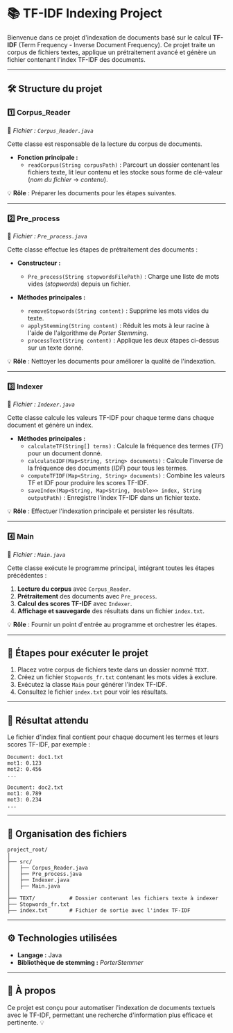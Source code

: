 # 📚 TF-IDF Indexing Project

Bienvenue dans ce projet d'indexation de documents basé sur le calcul **TF-IDF** (Term Frequency - Inverse Document Frequency). Ce projet traite un corpus de fichiers textes, applique un prétraitement avancé et génère un fichier contenant l'index TF-IDF des documents.

---

## 🛠️ **Structure du projet**

### 1️⃣ **Corpus_Reader**
📁 *Fichier : `Corpus_Reader.java`*

Cette classe est responsable de la lecture du corpus de documents.

- **Fonction principale :**
    - `readCorpus(String corpusPath)` : Parcourt un dossier contenant les fichiers texte, lit leur contenu et les stocke sous forme de clé-valeur (*nom du fichier* -> *contenu*).

💡 **Rôle** : Préparer les documents pour les étapes suivantes.

---

### 2️⃣ **Pre_process**
📁 *Fichier : `Pre_process.java`*

Cette classe effectue les étapes de prétraitement des documents :

- **Constructeur :**
    - `Pre_process(String stopwordsFilePath)` : Charge une liste de mots vides (*stopwords*) depuis un fichier.

- **Méthodes principales :**
    - `removeStopwords(String content)` : Supprime les mots vides du texte.
    - `applyStemming(String content)` : Réduit les mots à leur racine à l'aide de l'algorithme de *Porter Stemming*.
    - `processText(String content)` : Applique les deux étapes ci-dessus sur un texte donné.

💡 **Rôle** : Nettoyer les documents pour améliorer la qualité de l'indexation.

---

### 3️⃣ **Indexer**
📁 *Fichier : `Indexer.java`*

Cette classe calcule les valeurs TF-IDF pour chaque terme dans chaque document et génère un index.

- **Méthodes principales :**
    - `calculateTF(String[] terms)` : Calcule la fréquence des termes (*TF*) pour un document donné.
    - `calculateIDF(Map<String, String> documents)` : Calcule l'inverse de la fréquence des documents (*IDF*) pour tous les termes.
    - `computeTFIDF(Map<String, String> documents)` : Combine les valeurs TF et IDF pour produire les scores TF-IDF.
    - `saveIndex(Map<String, Map<String, Double>> index, String outputPath)` : Enregistre l'index TF-IDF dans un fichier texte.

💡 **Rôle** : Effectuer l'indexation principale et persister les résultats.

---

### 4️⃣ **Main**
📁 *Fichier : `Main.java`*

Cette classe exécute le programme principal, intégrant toutes les étapes précédentes :

1. **Lecture du corpus** avec `Corpus_Reader`.
2. **Prétraitement** des documents avec `Pre_process`.
3. **Calcul des scores TF-IDF** avec `Indexer`.
4. **Affichage et sauvegarde** des résultats dans un fichier `index.txt`.

💡 **Rôle** : Fournir un point d'entrée au programme et orchestrer les étapes.

---

## 🚀 **Étapes pour exécuter le projet**

1. Placez votre corpus de fichiers texte dans un dossier nommé `TEXT`.
2. Créez un fichier `Stopwords_fr.txt` contenant les mots vides à exclure.
3. Exécutez la classe `Main` pour générer l'index TF-IDF.
4. Consultez le fichier `index.txt` pour voir les résultats.

---

## 📝 **Résultat attendu**

Le fichier d'index final contient pour chaque document les termes et leurs scores TF-IDF, par exemple :

```
Document: doc1.txt
mot1: 0.123
mot2: 0.456
...

Document: doc2.txt
mot1: 0.789
mot3: 0.234
...
```

---

## 📂 **Organisation des fichiers**

```
project_root/
│
├── src/
│   ├── Corpus_Reader.java
│   ├── Pre_process.java
│   ├── Indexer.java
│   ├── Main.java
│
├── TEXT/           # Dossier contenant les fichiers texte à indexer
├── Stopwords_fr.txt
├── index.txt       # Fichier de sortie avec l'index TF-IDF
```

---

## ⚙️ **Technologies utilisées**

- **Langage :** Java
- **Bibliothèque de stemming :** *PorterStemmer*

---

## 🌟 **À propos**

Ce projet est conçu pour automatiser l'indexation de documents textuels avec le TF-IDF, permettant une recherche d'information plus efficace et pertinente. 💡
